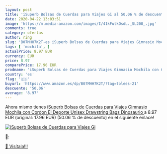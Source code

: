 ```yaml
---
layout: post
title: 'iSuperb Bolsas de Cuerdas para Viajes Gi al 50.06 % de descuento'
date: 2020-04-22 13:03:51
image: 'https://m.media-amazon.com/images/I/41kFutkOsdL._SL200_.jpg'
comments: true
category: ofertas
author: ring
slug: 'B07MHH7K2T-es iSuperb Bolsas de Cuerdas para Viajes Gimnasio Mochila con...'
tags: [ 'mochila', ]
actualPrice: 8.97 EUR
currency: EUR
price: 8.97
comparePrice: 17.96 EUR
prodname: 'iSuperb Bolsas de Cuerdas para Viajes Gimnasio Mochila con Cordon El Deporte Unisex Drawstring Bags  Dinosaurio '
country: 'es'
flag: '🇪🇸'
buyurl: 'https://www.amazon.es/dp/B07MHH7K2T/?tag=tolees-21'
descuento: '50.06'
average: '8.97'
---
```


Ahora mismo tienes [iSuperb Bolsas de Cuerdas para Viajes Gimnasio Mochila con Cordon El Deporte Unisex Drawstring Bags  Dinosaurio ](https://www.amazon.es/dp/B07MHH7K2T/?tag=tolees-21) a 8.97 EUR (original: 17.96 EUR) (50.06 %  de descuento) en el siguiente enlace!

[![iSuperb Bolsas de Cuerdas para Viajes Gi](https://m.media-amazon.com/images/I/41kFutkOsdL._SL200_.jpg)](https://www.amazon.es/dp/B07MHH7K2T/?tag=tolees-21)

🔎:


[🛒 Visítala!!!](https://www.amazon.es/dp/B07MHH7K2T/?tag=tolees-21)
